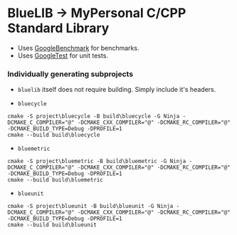 # BlueLIB -> MyPersonal C/CPP Standard Library

- Uses [GoogleBenchmark](https://github.com/google/benchmark) for benchmarks.
- Uses [GoogleTest](https://github.com/google/googletest) for unit tests.

### Individually generating subprojects

- `bluelib` itself does not require building. Simply include it's headers.

- `bluecycle`
```pwsh
cmake -S project\bluecycle -B build\bluecycle -G Ninja -DCMAKE_C_COMPILER="@" -DCMAKE_CXX_COMPILER="@" -DCMAKE_RC_COMPILER="@" -DCMAKE_BUILD_TYPE=Debug -DPROFILE=1
cmake --build build\bluecycle
```

- `bluemetric`
```pwsh
cmake -S project\bluemetric -B build\bluemetric -G Ninja -DCMAKE_C_COMPILER="@" -DCMAKE_CXX_COMPILER="@" -DCMAKE_RC_COMPILER="@" -DCMAKE_BUILD_TYPE=Debug -DPROFILE=1
cmake --build build\bluemetric
```

- `blueunit`
```pwsh
cmake -S project\blueunit -B build\blueunit -G Ninja -DCMAKE_C_COMPILER="@" -DCMAKE_CXX_COMPILER="@" -DCMAKE_RC_COMPILER="@" -DCMAKE_BUILD_TYPE=Debug -DPROFILE=1
cmake --build build\blueunit
```
